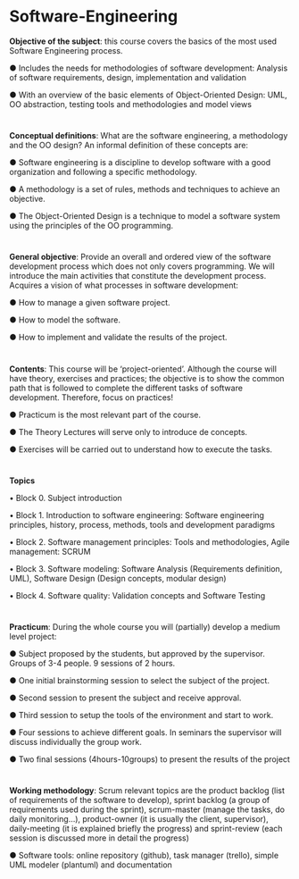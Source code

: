 # Software-Engineering

**Objective of the subject**: this course covers the basics of the most used Software Engineering process.

● Includes the needs for methodologies of software development: Analysis of software requirements, design, implementation and validation

● With an overview of the basic elements of Object-Oriented Design: UML, OO abstraction, testing tools and methodologies and model views
#
**Conceptual definitions**: What are the software engineering, a methodology and the OO design? An informal definition of these concepts are:

● Software engineering is a discipline to develop software with a good organization and following a specific methodology.

● A methodology is a set of rules, methods and techniques to achieve an objective.

● The Object-Oriented Design is a technique to model a software system using the principles of the OO programming.
#
**General objective**: Provide an overall and ordered view of the software development process which does not only covers programming. We will introduce the main activities that constitute the development process. Acquires a vision of what processes in software development:

● How to manage a given software project.

● How to model the software.

● How to implement and validate the results of the project.
#
**Contents**: This course will be ‘project-oriented’. Although the course will have theory, exercises and practices; the objective is to show the common path that is followed to complete the different tasks of software development. Therefore, focus on practices!

● Practicum is the most relevant part of the course.

● The Theory Lectures will serve only to introduce de concepts.

● Exercises will be carried out to understand how to execute the tasks.
#
**Topics**

• Block 0. Subject introduction

• Block 1. Introduction to software engineering: Software engineering principles, history, process, methods, tools and development paradigms

• Block 2. Software management principles: Tools and methodologies, Agile management: SCRUM

• Block 3. Software modeling: Software Analysis (Requirements definition, UML), Software Design (Design concepts, modular design)

• Block 4. Software quality: Validation concepts and Software Testing
#
**Practicum**: During the whole course you will (partially) develop a medium level project:

● Subject proposed by the students, but approved by the supervisor. Groups of 3-4 people. 9 sessions of 2 hours.

● One initial brainstorming session to select the subject of the project.

● Second session to present the subject and receive approval.

● Third session to setup the tools of the environment and start to work.

● Four sessions to achieve different goals. In seminars the supervisor will discuss individually the group work.

● Two final sessions (4hours-10groups) to present the results of the project
#
**Working methodology**: Scrum relevant topics are the product backlog (list of requirements of the software to develop), sprint backlog (a group of requirements used during the sprint), scrum-master (manage the tasks, do daily monitoring…), product-owner (it is usually the client, supervisor), daily-meeting (it is explained briefly the progress) and sprint-review (each session is discussed more in detail the progress)

● Software tools: online repository (github), task manager (trello), simple UML modeler (plantuml) and documentation
